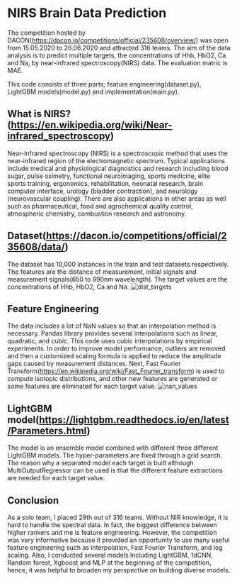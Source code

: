 # NIRS Brain Data Prediction
The competition hosted by DACON(https://dacon.io/competitions/official/235608/overview/) was open from 15.05.2020 to 26.06.2020 and attracted 316 teams. The aim of the data analysis is to predict multiple targets, the concentrations of Hhb, HbO2, Ca and Na, by near-infrared spectroscopy(NIRS) data. The evaluation matric is MAE.

This code consists of three parts; feature engineering(dataset.py), LightGBM models(model.py) and implementation(main.py). 

## What is NIRS?(https://en.wikipedia.org/wiki/Near-infrared_spectroscopy)
Near-infrared spectroscopy (NIRS) is a spectroscopic method that uses the near-infrared region of the electromagnetic spectrum. Typical applications include medical and physiological diagnostics and research including blood sugar, pulse oximetry, functional neuroimaging, sports medicine, elite sports training, ergonomics, rehabilitation, neonatal research, brain computer interface, urology (bladder contraction), and neurology (neurovascular coupling). There are also applications in other areas as well such as pharmaceutical, food and agrochemical quality control, atmospheric chemistry, combustion research and astronomy.

## Dataset(https://dacon.io/competitions/official/235608/data/) 
The dataset has 10,000 instances in the train and test datasets respectively. The features are the distance of measurement, initial signals and measurement signals(650 to 990nm wavelength). The target values are the concentrations of Hhb, HbO2, Ca and Na. 
![dist_targets](https://user-images.githubusercontent.com/52735725/86007620-f4112580-ba17-11ea-97c6-3401c79c4d13.png)
## Feature Engineering
The data includes a lot of NaN values so that an interpolation method is necessary. Pandas library provides several interpolations such as linear, quadratic, and cubic. This code uses cubic interpolations by empirical experiments. In order to improve model performance, outliers are removed and then a customized scaling formula is applied to reduce the amplitude gaps caused by measurement distances. Next, Fast Fourier Transform(https://en.wikipedia.org/wiki/Fast_Fourier_transform) is used to compute isotopic distributions, and other new features are generated or some features are eliminated for each target value. 
![nan_values](https://user-images.githubusercontent.com/52735725/86008311-d98b7c00-ba18-11ea-9682-7385d4a57a6b.png)

## LightGBM model(https://lightgbm.readthedocs.io/en/latest/Parameters.html)
The model is an ensemble model combined with different three different LightGBM models. The hyper-parameters are fixed through a grid search. The reason why a separated model each target is built although MultiOutputRegressor can be used is that the different feature extractions are needed for each target value.

## Conclusion
As a solo team, I placed 29th out of 316 teams. Without NIR knowledge, it is hard to handle the spectral data. In fact, the biggest difference between higher rankers and me is feature engineering. However, the competition was very informative because it provided an opportunity to use many useful feature engineering such as interpolation, Fast Fourier Transform, and log scaling. Also, I conducted several models lncluding LightGBM, 1dCNN, Random forest, Xgboost and MLP at the beginning of the competition, hence, it was helpful to broaden my perspective on building diverse models.

